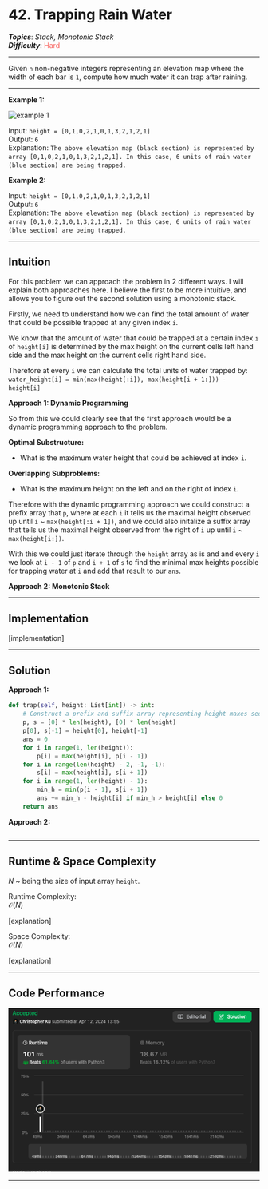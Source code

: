 # 42. Trapping Rain Water
***Topics***: *Stack, Monotonic Stack*  
***Difficulty***: <span style="color: #f8615c;">Hard</span>
<!-- green: #46c6c2, yellow: #fac31d, red: #f8615c-->
---
Given `n` non-negative integers representing an elevation map where the width of each bar is `1`, compute how much water it can trap after raining.


---
**Example 1:**  

![example 1](https://assets.leetcode.com/uploads/2018/10/22/rainwatertrap.png)

Input: `height = [0,1,0,2,1,0,1,3,2,1,2,1]`  
Output: `6`  
Explanation: `The above elevation map (black section) is represented by array [0,1,0,2,1,0,1,3,2,1,2,1]. In this case, 6 units of rain water (blue section) are being trapped.`  

**Example 2:**  

Input: `height = [0,1,0,2,1,0,1,3,2,1,2,1]`  
Output: `6`  
Explanation: `The above elevation map (black section) is represented by array [0,1,0,2,1,0,1,3,2,1,2,1]. In this case, 6 units of rain water (blue section) are being trapped.`  

---
## Intuition
For this problem we can approach the problem in 2 different ways. I will explain both approaches here. I believe the first to be more intuitive, and allows you to figure out the second solution using a monotonic stack.

Firstly, we need to understand how we can find the total amount of water that could be possible trapped at any given index `i`.

We know that the amount of water that could be trapped at a certain index `i` of `height[i]` is determined by the max height on the current cells left hand side and the max height on the current cells right hand side.

Therefore at every `i` we can calculate the total units of water trapped by:  
`water_height[i] = min(max(height[:i]), max(height[i + 1:])) - height[i]`

**Approach 1: Dynamic Programming**

So from this we could clearly see that the first approach would be a dynamic programming approach to the problem.

**Optimal Substructure:**
- What is the maximum water height that could be achieved at index `i`.

**Overlapping Subproblems:**
- What is the maximum height on the left and on the right of index `i`.

Therefore with the dynamic programming approach we could construct a prefix array that `p`, where at each `i` it tells us the maximal height observed up until `i` ~ `max(height[:i + 1])`, and we could also initalize a suffix array that tells us the maximal height observed from the right of `i` up until `i` ~ `max(height[i:])`.

With this we could just iterate through the `height` array as is and and every `i` we look at `i - 1` of `p` and `i + 1` of `s` to find the minimal max heights possible for trapping water at `i` and add that result to our `ans`.

**Approach 2: Monotonic Stack**

---
## Implementation
[implementation]

---
## Solution
**Approach 1:**
```python
def trap(self, height: List[int]) -> int:
    # Construct a prefix and suffix array representing height maxes seen up until now
    p, s = [0] * len(height), [0] * len(height)
    p[0], s[-1] = height[0], height[-1]
    ans = 0
    for i in range(1, len(height)):
        p[i] = max(height[i], p[i - 1])
    for i in range(len(height) - 2, -1, -1):
        s[i] = max(height[i], s[i + 1])
    for i in range(1, len(height) - 1):
        min_h = min(p[i - 1], s[i + 1])
        ans += min_h - height[i] if min_h > height[i] else 0
    return ans
```

**Approach 2:**
```python
```
---
## Runtime & Space Complexity
$N$ ~ being the size of input array `height`.  

Runtime Complexity:  
$\mathcal{O}(N)$

[explanation]

Space Complexity:  
$\mathcal{O}(N)$

[explanation]

---
## Code Performance
![42 code performance](../y_resources/code-performances/lc-42.png)

---